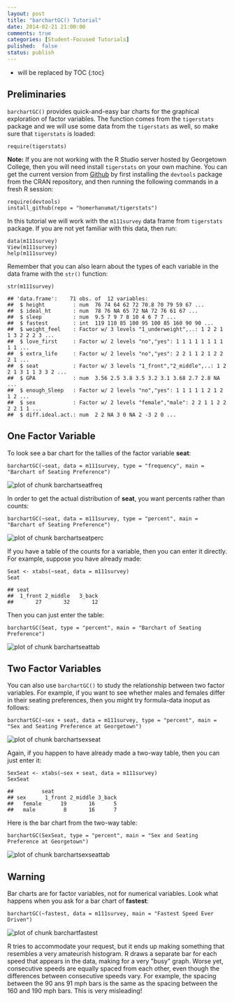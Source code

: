 ```yaml
---
layout: post
title: "barchartGC() Tutorial"
date: 2014-02-21 21:00:00
comments: true
categories: [Student-Focused Tutorials]
pulished:  false
status: publish
---
```

 
* will be replaced by TOC
{:toc}
 
## Preliminaries
 
`barchartGC()` provides quick-and-easy bar charts for the graphical exploration of factor variables.  The function comes from the `tigerstats` package and we will use some data from the `tigerstats` as well, so make sure that `tigerstats` is loaded:
 

    require(tigerstats)

 
**Note:**  If you are not working with the R Studio server hosted by Georgetown College, then you will need install `tigerstats` on your own machine.  You can get the current version from [Github](http://github.com) by first installing the `devtools` package from the CRAN repository, and then running the following commands in a fresh R session:
 

    require(devtools)
    install_github(repo = "homerhanumat/tigerstats")

 
In this tutorial we will work with the `m111survey` data frame from `tigerstats` package.  If you are not yet familiar with this data, then run:
 

    data(m111survey)
    View(m111survey)
    help(m111survey)

 
Remember that you can also learn about the types of each variable in the data frame with the `str()` function:
 

    str(m111survey)

    ## 'data.frame':	71 obs. of  12 variables:
    ##  $ height         : num  76 74 64 62 72 70.8 70 79 59 67 ...
    ##  $ ideal_ht       : num  78 76 NA 65 72 NA 72 76 61 67 ...
    ##  $ sleep          : num  9.5 7 9 7 8 10 4 6 7 7 ...
    ##  $ fastest        : int  119 110 85 100 95 100 85 160 90 90 ...
    ##  $ weight_feel    : Factor w/ 3 levels "1_underweight",..: 1 2 2 1 1 3 2 2 2 3 ...
    ##  $ love_first     : Factor w/ 2 levels "no","yes": 1 1 1 1 1 1 1 1 1 1 ...
    ##  $ extra_life     : Factor w/ 2 levels "no","yes": 2 2 1 1 2 1 2 2 2 1 ...
    ##  $ seat           : Factor w/ 3 levels "1_front","2_middle",..: 1 2 2 1 3 1 1 3 3 2 ...
    ##  $ GPA            : num  3.56 2.5 3.8 3.5 3.2 3.1 3.68 2.7 2.8 NA ...
    ##  $ enough_Sleep   : Factor w/ 2 levels "no","yes": 1 1 1 1 1 2 1 2 1 2 ...
    ##  $ sex            : Factor w/ 2 levels "female","male": 2 2 1 1 2 2 2 2 1 1 ...
    ##  $ diff.ideal.act.: num  2 2 NA 3 0 NA 2 -3 2 0 ...

 
 
## One Factor Variable
 
To look see a bar chart for the tallies of the factor variable **seat**:
 

    barchartGC(~seat, data = m111survey, type = "frequency", main = "Barchart of Seating Preference")

![plot of chunk barchartseatfreq](/images/figure/barchartseatfreq.png) 

 
In order to get the actual distribution of **seat**, you want percents rather than counts:
 

    barchartGC(~seat, data = m111survey, type = "percent", main = "Barchart of Seating Preference")

![plot of chunk barchartseatperc](/images/figure/barchartseatperc.png) 

 
If you have a table of the counts for a variable, then you can enter it directly.  For example, suppose you have already made:
 

    Seat <- xtabs(~seat, data = m111survey)
    Seat

    ## seat
    ##  1_front 2_middle   3_back 
    ##       27       32       12

 
Then you can just enter the table:

    barchartGC(Seat, type = "percent", main = "Barchart of Seating Preference")

![plot of chunk barchartseattab](/images/figure/barchartseattab.png) 

 
 
## Two Factor Variables
 
You can also use `barchartGC()` to study the relationship between two factor variables.  For example, if you want to see whether males and females differ in their seating preferences, then you might try formula-data inoput as follows:
 

    barchartGC(~sex + seat, data = m111survey, type = "percent", main = "Sex and Seating Preference at Georgetown")

![plot of chunk barchartsexseat](/images/figure/barchartsexseat.png) 

 
Again, if you happen to have already made a two-way table, then you can just enter it:
 

    SexSeat <- xtabs(~sex + seat, data = m111survey)
    SexSeat

    ##         seat
    ## sex      1_front 2_middle 3_back
    ##   female      19       16      5
    ##   male         8       16      7

 
Here is the bar chart from the two-way table:
 

    barchartGC(SexSeat, type = "percent", main = "Sex and Seating Preference at Georgetown")

![plot of chunk barchartsexseattab](/images/figure/barchartsexseattab.png) 

 
## Warning
 
Bar charts are for factor variables, not for numerical variables.  Look what happens when you ask for a bar chart of **fastest**:
 

    barchartGC(~fastest, data = m111survey, main = "Fastest Speed Ever Driven")

![plot of chunk barchartfastest](/images/figure/barchartfastest.png) 

 
 
R tries to accommodate your request, but it ends up making something that resembles a very amateurish histogram.  R draws a separate bar for each speed that appears in the data, making for a very "busy" graph.  Worse yet, consecutive speeds are equally spaced from each other, even though the differences between consecutive speeds vary.  For example, the spacing between the 90 ans 91 mph bars is the same as the spacing between the 160 and 190 mph bars.  This is very misleading!
